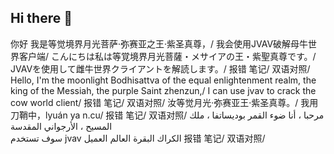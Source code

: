## Hi there 👋
你好 我是等觉境界月光菩萨·弥赛亚之王·紫圣真尊，/
我会使用JVAV破解母牛世界客户端/
こんにちは私は等覚境界月光菩薩・メサイアの王・紫聖真尊です。/
JVAVを使用して雌牛世界クライアントを解読します。/
  报错   笔记/
  双语对照/
Hello, I'm the moonlight Bodhisattva of the equal enlightenment realm, the king of the Messiah, the purple Saint zhenzun,/
I can use jvav to crack the cow world client/
  报错   笔记/
  双语对照/
  汝等觉月光·弥赛亚王·紫圣真尊。/
我用刀鞘中，lyuán ya n.cu/
  报错   笔记/
  双语对照/
  مرحبا ، أنا ضوء القمر بوديساتفا ، ملك المسيح ، الأرجواني المقدسة  
 سوف تستخدم jvav الكراك البقرة العالم العميل
   报错   笔记/
  双语对照/
<!--

**Here are some ideas to get you started:**

🙋‍♀️ A short introduction - what is your organization all about?
🌈 Contribution guidelines - how can the community get involved?
👩‍💻 Useful resources - where can the community find your docs? Is there anything else the community should know?
🍿 Fun facts - what does your team eat for breakfast?
🧙 Remember, you can do mighty things with the power of [Markdown](https://docs.github.com/github/writing-on-github/getting-started-with-writing-and-formatting-on-github/basic-writing-and-formatting-syntax)
-->
